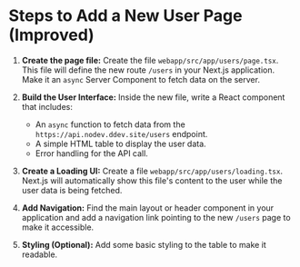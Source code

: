 # Steps to Add a New User Page (Improved)

1.  **Create the page file:** Create the file `webapp/src/app/users/page.tsx`. This file will define the new route `/users` in your Next.js application. Make it an `async` Server Component to fetch data on the server.

2.  **Build the User Interface:** Inside the new file, write a React component that includes:
    *   An `async` function to fetch data from the `https://api.nodev.ddev.site/users` endpoint.
    *   A simple HTML table to display the user data.
    *   Error handling for the API call.

3.  **Create a Loading UI:** Create a file `webapp/src/app/users/loading.tsx`. Next.js will automatically show this file's content to the user while the user data is being fetched.

4.  **Add Navigation:** Find the main layout or header component in your application and add a navigation link pointing to the new `/users` page to make it accessible.

5.  **Styling (Optional):** Add some basic styling to the table to make it readable.